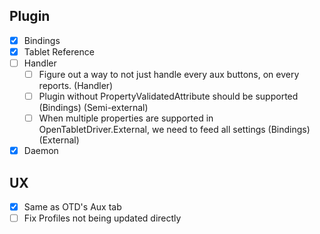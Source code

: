 ## Plugin 

- [x] Bindings
- [x] Tablet Reference
- [ ] Handler
  - [ ] Figure out a way to not just handle every aux buttons, on every reports. (Handler)
  - [ ] Plugin without PropertyValidatedAttribute should be supported (Bindings) (Semi-external)
  - [ ] When multiple properties are supported in OpenTabletDriver.External, we need to feed all settings (Bindings) (External)
- [x] Daemon

## UX

- [x] Same as OTD's Aux tab
- [ ] Fix Profiles not being updated directly